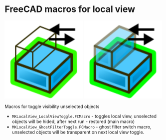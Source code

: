 # FreeCAD macros for local view

<div>

<img src="icons/Toggle.svg" width="250">
<img src="icons/Ghost.svg" width="250">

</div>

Macros for toggle visibility unselected objects

* `MKLocalView_LocalViewToggle.FCMacro` - toggles local view, unselected objects will be hided, after next run - restored (main macro)
* `MKLocalView_GhostFilterToggle.FCMacro` - ghost filter switch macro, unselected objects will be transparent on next local view toggle.
